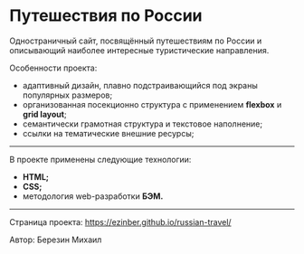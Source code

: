 # Путешествия по России

Одностраничный сайт, посвящённый путешествиям по России и описывающий наиболее интересные туристические направления.

Особенности проекта:
- адаптивный дизайн, плавно подстраивающийся под экраны популярных размеров;
- организованная посекционно структура с применением **flexbox** и **grid layout**;
- семантически грамотная структура и текстовое наполнение;
- ссылки на тематические внешние ресурсы;

***

В проекте применены следующие технологии:
- **HTML;**
- **CSS;**
- методология web-разработки **БЭМ.**

***

Страница проекта: https://ezinber.github.io/russian-travel/

Автор: Березин Михаил
